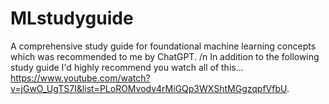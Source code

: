# MLstudyguide
A comprehensive study guide for foundational machine learning concepts which was recommended to me by ChatGPT.
/n In addition to the following study guide I'd highly recommend you watch all of this... https://www.youtube.com/watch?v=jGwO_UgTS7I&list=PLoROMvodv4rMiGQp3WXShtMGgzqpfVfbU.
